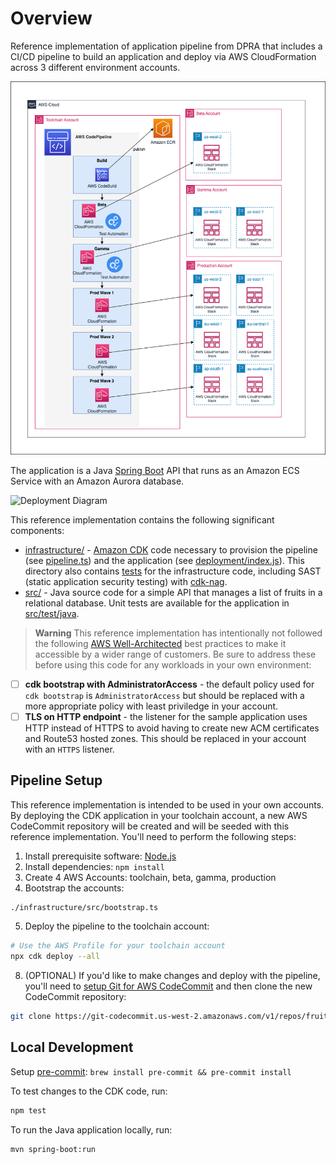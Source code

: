 # Overview

Reference implementation of application pipeline from DPRA that includes a CI/CD pipeline to build an application and deploy via AWS CloudFormation across 3 different environment accounts.

![Pipeline Diagram](docs/pipeline.png)

The application is a Java [Spring Boot](https://spring.io/projects/spring-boot) API that runs as an Amazon ECS Service with an Amazon Aurora database.

![Deployment Diagram](docs/deployment.png)

This reference implementation contains the following significant components:

* [infrastructure/](infrastructure) - [Amazon CDK](https://aws.amazon.com/cdk/) code necessary to provision the pipeline (see [pipeline.ts](infrastructure/src/pipeline.ts)) and the application (see [deployment/index.js](infrastructure/src/deployment/index.ts)). This directory also contains [tests](infrastructure/test/) for the infrastructure code, including SAST (static application security testing) with [cdk-nag](https://github.com/cdklabs/cdk-nag).
* [src/](src) - Java source code for a simple API that manages a list of fruits in a relational database. Unit tests are available for the application in [src/test/java](src/test/java).

> **Warning**
> This reference implementation has intentionally not followed the following [AWS Well-Architected](https://aws.amazon.com/architecture/well-architected/) best practices to make it accessible by a wider range of customers. Be sure to address these before using this code for any workloads in your own environment:

* [ ] **cdk bootstrap with AdministratorAccess** - the default policy used for `cdk bootstrap` is `AdministratorAccess` but should be replaced with a more appropriate policy with least priviledge in your account.
* [ ] **TLS on HTTP endpoint** - the listener for the sample application uses HTTP instead of HTTPS to avoid having to create new ACM certificates and Route53 hosted zones. This should be replaced in your account with an `HTTPS` listener.

## Pipeline Setup

This reference implementation is intended to be used in your own accounts. By deploying the CDK application in your toolchain account, a new AWS CodeCommit repository will be created and will be seeded with this reference implementation. You'll need to perform the following steps:

1. Install prerequisite software: [Node.js](https://nodejs.org/en/)
2. Install dependencies: `npm install`
3. Create 4 AWS Accounts: toolchain, beta, gamma, production
4. Bootstrap the accounts:

```bash
./infrastructure/src/bootstrap.ts
```

5. Deploy the pipeline to the toolchain account:

```bash
# Use the AWS Profile for your toolchain account
npx cdk deploy --all
```

8. (OPTIONAL) If you'd like to make changes and deploy with the pipeline, you'll need to [setup Git for AWS CodeCommit](https://docs.aws.amazon.com/codecommit/latest/userguide/setting-up.html) and then clone the new CodeCommit repository:

```bash
git clone https://git-codecommit.us-west-2.amazonaws.com/v1/repos/fruit-api
```

## Local Development

Setup [pre-commit](https://pre-commit.com/): `brew install pre-commit && pre-commit install`

To test changes to the CDK code, run:

```bash
npm test
```

To run the Java application locally, run:

```bash
mvn spring-boot:run
```
